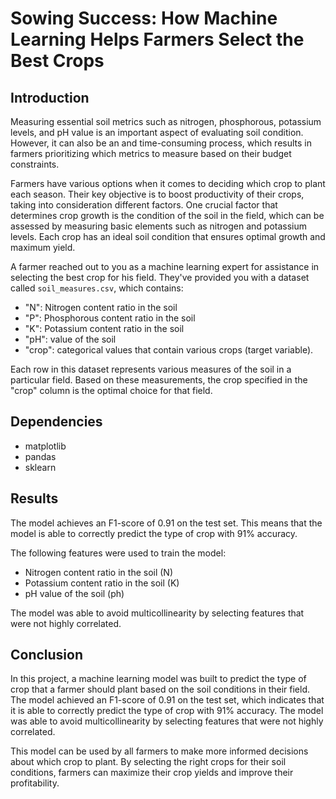  # Sowing Success: How Machine Learning Helps Farmers Select the Best Crops

## Introduction
Measuring essential soil metrics such as nitrogen, phosphorous, potassium levels, and pH value is an important aspect of evaluating soil condition. However, it can also be an and time-consuming process, which results in farmers prioritizing which metrics to measure based on their budget constraints.

Farmers have various options when it comes to deciding which crop to plant each season. Their key objective is to boost productivity of their crops, taking into consideration different factors. One crucial factor that determines crop growth is the condition of the soil in the field, which can be assessed by measuring basic elements such as nitrogen and potassium levels. Each crop has an ideal soil condition that ensures optimal growth and maximum yield.

A farmer reached out to you as a machine learning expert for assistance in selecting the best crop for his field. They've provided you with a dataset called `soil_measures.csv`, which contains:
- "N": Nitrogen content ratio in the soil
- "P": Phosphorous content ratio in the soil
- "K": Potassium content ratio in the soil
- "pH": value of the soil
- "crop": categorical values that contain various crops (target variable).

Each row in this dataset represents various measures of the soil in a particular field. Based on these measurements, the crop specified in the "crop" column is the optimal choice for that field.

## Dependencies
- matplotlib
- pandas
- sklearn

## Results
The model achieves an F1-score of 0.91 on the test set. This means that the model is able to correctly predict the type of crop with 91% accuracy.

The following features were used to train the model:
- Nitrogen content ratio in the soil (N)
- Potassium content ratio in the soil (K)
- pH value of the soil (ph)

The model was able to avoid multicollinearity by selecting features that were not highly correlated.

## Conclusion
In this project, a machine learning model was built to predict the type of crop that a farmer should plant based on the soil conditions in their field. The model achieved an F1-score of 0.91 on the test set, which indicates that it is able to correctly predict the type of crop with 91% accuracy. The model was able to avoid multicollinearity by selecting features that were not highly correlated.

This model can be used by all farmers to make more informed decisions about which crop to plant. By selecting the right crops for their soil conditions, farmers can maximize their crop yields and improve their profitability.
